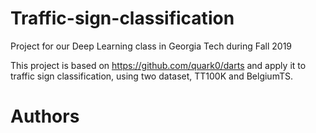 # Traffic-sign-classification
Project for our Deep Learning class in Georgia Tech during Fall 2019

This project is based on https://github.com/quark0/darts and apply it to traffic 
sign classification, using two dataset, TT100K and BelgiumTS.


# Authors



